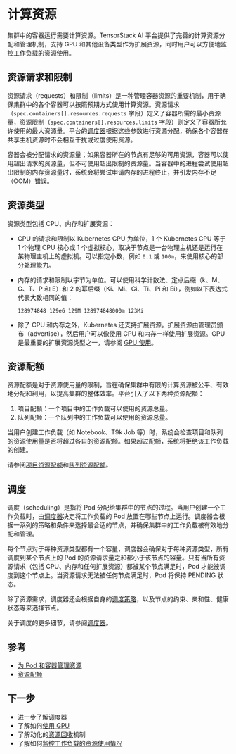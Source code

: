 # 计算资源

集群中的容器运行需要计算资源。TensorStack AI 平台提供了完善的计算资源分配和管理机制，支持 GPU 和其他设备类型作为扩展资源，同时用户可以方便地监控工作负载的资源使用。

## 资源请求和限制

资源请求（requests）和限制（limits）是一种管理容器资源的重要机制，用于确保集群中的各个容器可以按照预期方式使用计算资源。资源请求（`spec.containers[].resources.requests` 字段）定义了容器所需的最小资源量，资源限制（`spec.containers[].resources.limits` 字段）则定义了容器所允许使用的最大资源量。平台的[调度器](./scheduler/index.md)根据这些参数进行资源分配，确保各个容器在共享主机资源时不会相互干扰或过度使用资源。

容器会被分配请求的资源量；如果容器所在的节点有足够的可用资源，容器可以使用超出请求的资源量，但不可使用超出限制的资源量。当容器中的进程尝试使用超出限制的内存资源量时，系统会将尝试申请内存的进程终止，并引发内存不足（OOM）错误。

## 资源类型

资源类型包括 CPU、内存和扩展资源：

* CPU 的请求和限制以 Kubernetes CPU 为单位，1 个 Kubernetes CPU 等于 1 个物理 CPU 核心或 1 个虚拟核心，取决于节点是一台物理主机还是运行在某物理主机上的虚拟机。可以指定小数，例如 `0.1` 或 `100m`，来使用核心的部分处理能力。
* 内存的请求和限制以字节为单位。可以使用科学计数法、定点后缀（k、M、G、T、P 和 E）和 2 的幂后缀（Ki、Mi、Gi、Ti、Pi 和 Ei），例如以下表达式代表大致相同的值：

    ```128974848 129e6 129M 128974848000m 123Mi```

* 除了 CPU 和内存之外，Kubernetes 还支持扩展资源。扩展资源由管理员颁布（advertise），然后用户可以像使用 CPU 和内存一样使用扩展资源。GPU 是最重要的扩展资源类型之一，请参阅 [GPU 使用](./gpu-usage.md)。

## 资源配额

资源配额是对于资源使用量的限制，旨在确保集群中有限的计算资源被公平、有效地分配和利用，以提高集群的整体效率。平台引入了以下两种资源配额：

1. 项目配额：一个项目中的工作负载可以使用的资源总量。
2. 队列配额：一个队列中的工作负载可以使用的资源总量。

当用户创建工作负载（如 Notebook、T9k Job 等）时，系统会检查项目和队列的资源使用量是否将超过各自的资源配额。如果超过配额，系统将拒绝该工作负载的创建。

请参阅[项目资源配额](../security/project.md#资源配额与配额模版)和[队列资源配额](./scheduler/queue.md#资源配额)。

## 调度

调度（scheduling）是指将 Pod 分配给集群中的节点的过程。当用户创建一个工作负载时，由[调度器](./scheduler/index.md)决定将工作负载的 Pod 放置在哪些节点上运行。调度器会根据一系列的策略和条件来选择最合适的节点，并确保集群中的工作负载被有效地分配和管理。

每个节点对于每种资源类型都有一个容量，调度器会确保对于每种资源类型，所有调度到某个节点上的 Pod 的资源请求量之和都小于该节点的容量。只有当所有资源请求（包括 CPU、内存和任何扩展资源）都被某个节点满足时，Pod 才能被调度到这个节点上。当资源请求无法被任何节点满足时，Pod 将保持 PENDING 状态。

除了资源需求，调度器还会根据自身的[调度策略](./scheduler/scheduling-policy.md)，以及节点的约束、亲和性、健康状态等来选择节点。

关于调度的更多细节，请参阅[调度器](./scheduler/index.md)。

## 参考

* <a target="_blank" rel="noopener noreferrer" href="https://kubernetes.io/zh-cn/docs/concepts/configuration/manage-resources-containers/">为 Pod 和容器管理资源</a>
* <a target="_blank" rel="noopener noreferrer" href="https://kubernetes.io/zh-cn/docs/concepts/policy/resource-quotas/">资源配额</a>

## 下一步

* 进一步了解[调度器](./scheduler/index.md)
* 了解如何[使用 GPU](./gpu-usage.md)
* 了解动化的[资源回收](./reclaim.md)机制
* 了解如何[监控工作负载的资源使用情况](./resources-monitoring.md)
